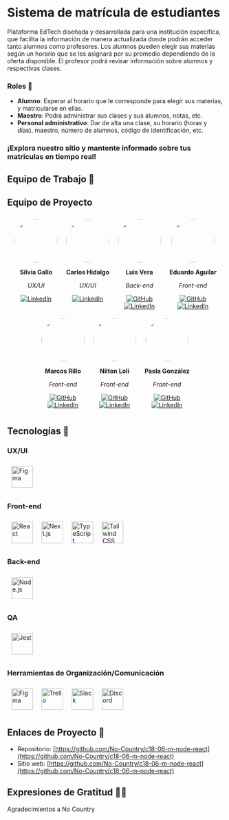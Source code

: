 # Sistema de matrícula de estudiantes

Plataforma EdTech diseñada y desarrollada para una institución específica, que facilita la información de manera actualizada donde podrán acceder tanto alumnos como profesores. Los alumnos pueden elegir sus materias según un horario que se les asignará por su promedio dependiendo de la oferta disponible. El profesor podrá revisar información sobre alumnos y respectivas clases.

### Roles 👥

-   **Alumno**: Esperar al horario que le corresponde para elegir sus materias, y matricularse en ellas.
-   **Maestro**: Podrá administrar sus clases y sus alumnos, notas, etc.
-   **Personal administrativo**: Dar de alta una clase, su horario (horas y días), maestro, número de alumnos, código de identificación, etc.

### ¡Explora nuestro sitio y mantente informado sobre tus matriculas en tiempo real!

## Equipo de Trabajo 🚀

## Equipo de Proyecto

<div style="display: flex; flex-wrap: wrap; justify-content: center;">

  <div style="text-align: center; margin: 10px;">
    <img src="path_to_silvia_image" style="width: 100px; height: 100px; border-radius: 50px;">
    <p><strong>Silvia Gallo</strong></p>
    <p><em>UX/UI</em></p>
    <div>
      <a href="https://www.linkedin.com/in/">
        <img src="https://img.shields.io/static/v1?label=LinkedIn&message=Connect&color=blue&logo=linkedin" alt="LinkedIn">
      </a>
    </div>
  </div>

  <div style="text-align: center; margin: 10px;">
    <img src="https://media.licdn.com/dms/image/D4E35AQHubFwdbQ3vOg/profile-framedphoto-shrink_800_800/0/1709847820234?e=1717023600&v=beta&t=SDyn2veMvWt8vuFiww215EiSddhJs0TK40RpIzUr5wg" style="width: 100px; height: 100px; border-radius: 50px;">
    <p><strong>Carlos Hidalgo</strong></p>
    <p><em>UX/UI</em></p>
    <div>
      <a href="https://www.linkedin.com/in/carlos-andr%C3%A9s-hidalgo-le%C3%B3n-02657b223?miniProfileUrn=urn%3Ali%3Afs_miniProfile%3AACoAADglrV4BHfGYolccugVLE3b1rPPs7ZVc9hg&lipi=urn%3Ali%3Apage%3Ad_flagship3_search_srp_people%3BEmSs8V2%2FShCjH4mPth6QcQ%3D%3D">
        <img src="https://img.shields.io/static/v1?label=LinkedIn&message=Connect&color=blue&logo=linkedin" alt="LinkedIn">
      </a>
    </div>
  </div>

  <div style="text-align: center; margin: 10px;">
    <img src="path_to_luis_image" style="width: 100px; height: 100px; border-radius: 50px;">
    <p><strong>Luis Vera</strong></p>
    <p><em>Back-end</em></p>
    <div>
      <a href="https://github.com/LuisVera1">
        <img src="https://img.shields.io/static/v1?label=GitHub&message=Follow&color=black&logo=github" alt="GitHub">
      </a>
    </div>
    <div>
      <a href="https://www.linkedin.com/in/">
        <img src="https://img.shields.io/static/v1?label=LinkedIn&message=Connect&color=blue&logo=linkedin" alt="LinkedIn">
      </a>
    </div>
  </div>

  <div style="text-align: center; margin: 10px;">
    <img src="https://media.licdn.com/dms/image/C4D03AQHwE944RaANKA/profile-displayphoto-shrink_400_400/0/1656994106298?e=1721865600&v=beta&t=fGJtV1HDwazETwCQxzEtaVYuWuu56kO8w6R8z8qTKEw" style="width: 100px; height: 100px; border-radius: 50px;">
    <p><strong>Eduardo Aguilar</strong></p>
    <p><em>Front-end</em></p>
    <div>
      <a href="https://github.com/Agu1laredu">
        <img src="https://img.shields.io/static/v1?label=GitHub&message=Follow&color=black&logo=github" alt="GitHub">
      </a>
    </div>
    <div>
      <a href="https://www.linkedin.com/in/aguilarjesuseduardo?miniProfileUrn=urn%3Ali%3Afs_miniProfile%3AACoAADcXaCYBdN_FvP7HOzFaY04Ni9K_G7JK7V8&lipi=urn%3Ali%3Apage%3Ad_flagship3_search_srp_people%3BEmSs8V2%2FShCjH4mPth6QcQ%3D%3D">
        <img src="https://img.shields.io/static/v1?label=LinkedIn&message=Connect&color=blue&logo=linkedin" alt="LinkedIn">
      </a>
    </div>
  </div>

  <div style="text-align: center; margin: 10px;">
    <img src="https://media.licdn.com/dms/image/D4D35AQE8ElTdXJYqBA/profile-framedphoto-shrink_800_800/0/1700160998167?e=1717023600&v=beta&t=WIump-LfZMM2ZWe268obpiZ_3NRgMtKLl0KcPUpTOEo" style="width: 100px; height: 100px; border-radius: 50px;">
    <p><strong>Marcos Rillo</strong></p>
    <p><em>Front-end</em></p>
    <div>
      <a href="https://github.com/MarcosRillo">
        <img src="https://img.shields.io/static/v1?label=GitHub&message=Follow&color=black&logo=github" alt="GitHub">
      </a>
    </div>
    <div>
      <a href="https://www.linkedin.com/in/marcos-rillo-cabanne-a252a5246?miniProfileUrn=urn%3Ali%3Afs_miniProfile%3AACoAADzpSX0BylZv-66kFQaWxhJMIG04p7y8h1g&lipi=urn%3Ali%3Apage%3Ad_flagship3_search_srp_all%3B3NLgxhDiQaWi8mTXEBxoiQ%3D%3D">
        <img src="https://img.shields.io/static/v1?label=LinkedIn&message=Connect&color=blue&logo=linkedin" alt="LinkedIn">
      </a>
    </div>
  </div>

  <div style="text-align: center; margin: 10px;">
    <img src="https://media.licdn.com/dms/image/D4E35AQHcdWiuwJCGDQ/profile-framedphoto-shrink_800_800/0/1714829897467?e=1717023600&v=beta&t=YBpDn9Yd-e-8Iu28dcNjkbzl2noWrkGpbZBjLTVY1nU" style="width: 100px; height: 100px; border-radius: 50px;">
    <p><strong>Nilton Loli</strong></p>
    <p><em>Front-end</em></p>
    <div>
      <a href="https://github.com/">
        <img src="https://img.shields.io/static/v1?label=GitHub&message=Follow&color=black&logo=github" alt="GitHub">
      </a>
    </div>
    <div>
      <a href="https://www.linkedin.com/in/nilton-daniel-loli//">
        <img src="https://img.shields.io/static/v1?label=LinkedIn&message=Connect&color=blue&logo=linkedin" alt="LinkedIn">
      </a>
    </div>
  </div>

  <div style="text-align: center; margin: 10px;">
    <img src="https://media.licdn.com/dms/image/D4E35AQH3pI_BCD3lNw/profile-framedphoto-shrink_400_400/0/1715258400223?e=1716879600&v=beta&t=a-GK0xjEl_Q6unEUFOQTCxuFhrBEC-YPymQhFuJ4Qvg" style="width: 100px; height: 100px; border-radius: 50px;">
    <p><strong>Paola González</strong></p>
    <p><em>Front-end</em></p>
    <div>
      <a href="https://github.com/paaolaola">
        <img src="https://img.shields.io/static/v1?label=GitHub&message=Follow&color=black&logo=github" alt="GitHub">
      </a>
    </div>
    <div>
      <a href="https://www.linkedin.com/in/paola-gonzalez-guzman/">
        <img src="https://img.shields.io/static/v1?label=LinkedIn&message=Connect&color=blue&logo=linkedin" alt="LinkedIn">
      </a>
    </div>
  </div>

</div>

## Tecnologías 🔧

### UX/UI

<div style="display: flex; justify-content: start;">
  <img src="https://icon.icepanel.io/Technology/svg/Figma.svg" alt="Figma" style="width: 50px; height: 50px; margin: 10px;">
</div>

### Front-end

<div style="display: flex; justify-content: start;">
  <img src="https://icon.icepanel.io/Technology/svg/React.svg" alt="React" style="width: 50px; height: 50px; margin: 10px;">
  <img src="https://icon.icepanel.io/Technology/png-shadow-512/Next.js.png" alt="Next.js" style="width: 50px; height: 50px; margin: 10px;">
  <img src="https://icon.icepanel.io/Technology/svg/TypeScript.svg" alt="TypeScript" style="width: 50px; height: 50px; margin: 10px;">
  <img src="https://icon.icepanel.io/Technology/svg/Tailwind-CSS.svg" alt="Tailwind CSS" style="width: 50px; height: 50px; margin: 10px;">
</div>

### Back-end

<div style="display: flex; justify-content: start;">
  <img src="https://icon.icepanel.io/Technology/svg/Node.js.svg" alt="Node.js" style="width: 50px; height: 50px; margin: 10px;">
</div>

### QA

<div style="display: flex; justify-content: start;">
  <img src="https://icon.icepanel.io/Technology/svg/Jest.svg" alt="Jest" style="width: 50px; height: 50px; margin: 10px;">
</div>

### Herramientas de Organización/Comunicación

<div style="display: flex; justify-content: start;">
  <img src="https://icon.icepanel.io/Technology/svg/Figma.svg" alt="Figma" style="width: 50px; height: 50px; margin: 10px;">
  <img src="https://icon.icepanel.io/Technology/svg/Trello.svg" alt="Trello" style="width: 50px; height: 50px; margin: 10px;">
  <img src="https://icon.icepanel.io/Technology/svg/Slack.svg" alt="Slack" style="width: 50px; height: 50px; margin: 10px;">
  <img src="https://assets-global.website-files.com/6257adef93867e50d84d30e2/636e0a69f118df70ad7828d4_icon_clyde_blurple_RGB.svg" alt="Discord" style="width: 50px; height: 50px; margin: 10px;">
</div>

## Enlaces de Proyecto 🔗

-   Repositorio: [https://github.com/No-Country/c18-06-m-node-react](https://github.com/No-Country/c18-06-m-node-react)
-   Sitio web: [https://github.com/No-Country/c18-06-m-node-react](https://github.com/No-Country/c18-06-m-node-react)

## Expresiones de Gratitud 🙌🏻

Agradecimientos a No Country
